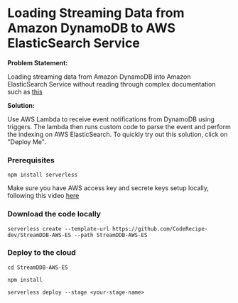 # Loading Streaming Data from Amazon DynamoDB to AWS ElasticSearch Service

**Problem Statement:**

Loading streaming data from Amazon DynamoDB into Amazon ElasticSearch Service without reading through complex documentation such as [this](https://docs.aws.amazon.com/elasticsearch-service/latest/developerguide/es-aws-integrations.html#es-aws-integrations-dynamodb-es) 

**Solution:**

Use AWS Lambda to receive event notifications from DynamoDB using triggers. The lambda then runs custom code to parse the event and perform the indexing on AWS ElasticSearch. To quickly try out this solution, click on "Deploy Me".

### Prerequisites
```  
npm install serverless
```  
Make sure you have AWS access key and secrete keys setup locally, following this video [here](https://www.youtube.com/watch?v=KngM5bfpttA)

### Download the code locally

```  
serverless create --template-url https://github.com/CodeRecipe-dev/StreamDDB-AWS-ES --path StreamDDB-AWS-ES  
```

### Deploy to the cloud  

```
cd StreamDDB-AWS-ES

npm install

serverless deploy --stage <your-stage-name>
```